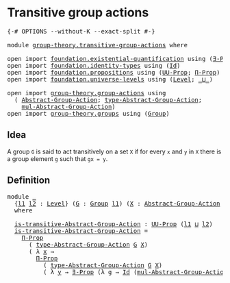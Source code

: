 # Transitive group actions

<pre class="Agda"><a id="37" class="Symbol">{-#</a> <a id="41" class="Keyword">OPTIONS</a> <a id="49" class="Pragma">--without-K</a> <a id="61" class="Pragma">--exact-split</a> <a id="75" class="Symbol">#-}</a>

<a id="80" class="Keyword">module</a> <a id="87" href="group-theory.transitive-group-actions.html" class="Module">group-theory.transitive-group-actions</a> <a id="125" class="Keyword">where</a>

<a id="132" class="Keyword">open</a> <a id="137" class="Keyword">import</a> <a id="144" href="foundation.existential-quantification.html" class="Module">foundation.existential-quantification</a> <a id="182" class="Keyword">using</a> <a id="188" class="Symbol">(</a><a id="189" href="foundation.existential-quantification.html#1645" class="Function">∃-Prop</a><a id="195" class="Symbol">)</a>
<a id="197" class="Keyword">open</a> <a id="202" class="Keyword">import</a> <a id="209" href="foundation.identity-types.html" class="Module">foundation.identity-types</a> <a id="235" class="Keyword">using</a> <a id="241" class="Symbol">(</a><a id="242" href="foundation-core.identity-types.html#1754" class="Datatype">Id</a><a id="244" class="Symbol">)</a>
<a id="246" class="Keyword">open</a> <a id="251" class="Keyword">import</a> <a id="258" href="foundation.propositions.html" class="Module">foundation.propositions</a> <a id="282" class="Keyword">using</a> <a id="288" class="Symbol">(</a><a id="289" href="foundation-core.propositions.html#1380" class="Function">UU-Prop</a><a id="296" class="Symbol">;</a> <a id="298" href="foundation-core.propositions.html#6683" class="Function">Π-Prop</a><a id="304" class="Symbol">)</a>
<a id="306" class="Keyword">open</a> <a id="311" class="Keyword">import</a> <a id="318" href="foundation.universe-levels.html" class="Module">foundation.universe-levels</a> <a id="345" class="Keyword">using</a> <a id="351" class="Symbol">(</a><a id="352" href="Agda.Primitive.html#597" class="Postulate">Level</a><a id="357" class="Symbol">;</a> <a id="359" href="Agda.Primitive.html#810" class="Primitive Operator">_⊔_</a><a id="362" class="Symbol">)</a>

<a id="365" class="Keyword">open</a> <a id="370" class="Keyword">import</a> <a id="377" href="group-theory.group-actions.html" class="Module">group-theory.group-actions</a> <a id="404" class="Keyword">using</a>
  <a id="412" class="Symbol">(</a> <a id="414" href="group-theory.group-actions.html#1192" class="Function">Abstract-Group-Action</a><a id="435" class="Symbol">;</a> <a id="437" href="group-theory.group-actions.html#1501" class="Function">type-Abstract-Group-Action</a><a id="463" class="Symbol">;</a>
    <a id="469" href="group-theory.group-actions.html#1980" class="Function">mul-Abstract-Group-Action</a><a id="494" class="Symbol">)</a>
<a id="496" class="Keyword">open</a> <a id="501" class="Keyword">import</a> <a id="508" href="group-theory.groups.html" class="Module">group-theory.groups</a> <a id="528" class="Keyword">using</a> <a id="534" class="Symbol">(</a><a id="535" href="group-theory.groups.html#2468" class="Function">Group</a><a id="540" class="Symbol">)</a>
</pre>
## Idea

A group `G` is said to act transitively on a set `X` if for every `x` and `y` in `X` there is a group element `g` such that `gx = y`.

## Definition

<pre class="Agda"><a id="714" class="Keyword">module</a> <a id="721" href="group-theory.transitive-group-actions.html#721" class="Module">_</a>
  <a id="725" class="Symbol">{</a><a id="726" href="group-theory.transitive-group-actions.html#726" class="Bound">l1</a> <a id="729" href="group-theory.transitive-group-actions.html#729" class="Bound">l2</a> <a id="732" class="Symbol">:</a> <a id="734" href="Agda.Primitive.html#597" class="Postulate">Level</a><a id="739" class="Symbol">}</a> <a id="741" class="Symbol">(</a><a id="742" href="group-theory.transitive-group-actions.html#742" class="Bound">G</a> <a id="744" class="Symbol">:</a> <a id="746" href="group-theory.groups.html#2468" class="Function">Group</a> <a id="752" href="group-theory.transitive-group-actions.html#726" class="Bound">l1</a><a id="754" class="Symbol">)</a> <a id="756" class="Symbol">(</a><a id="757" href="group-theory.transitive-group-actions.html#757" class="Bound">X</a> <a id="759" class="Symbol">:</a> <a id="761" href="group-theory.group-actions.html#1192" class="Function">Abstract-Group-Action</a> <a id="783" href="group-theory.transitive-group-actions.html#742" class="Bound">G</a> <a id="785" href="group-theory.transitive-group-actions.html#729" class="Bound">l2</a><a id="787" class="Symbol">)</a>
  <a id="791" class="Keyword">where</a>

  <a id="800" href="group-theory.transitive-group-actions.html#800" class="Function">is-transitive-Abstract-Group-Action</a> <a id="836" class="Symbol">:</a> <a id="838" href="foundation-core.propositions.html#1380" class="Function">UU-Prop</a> <a id="846" class="Symbol">(</a><a id="847" href="group-theory.transitive-group-actions.html#726" class="Bound">l1</a> <a id="850" href="Agda.Primitive.html#810" class="Primitive Operator">⊔</a> <a id="852" href="group-theory.transitive-group-actions.html#729" class="Bound">l2</a><a id="854" class="Symbol">)</a>
  <a id="858" href="group-theory.transitive-group-actions.html#800" class="Function">is-transitive-Abstract-Group-Action</a> <a id="894" class="Symbol">=</a>
    <a id="900" href="foundation-core.propositions.html#6683" class="Function">Π-Prop</a>
      <a id="913" class="Symbol">(</a> <a id="915" href="group-theory.group-actions.html#1501" class="Function">type-Abstract-Group-Action</a> <a id="942" href="group-theory.transitive-group-actions.html#742" class="Bound">G</a> <a id="944" href="group-theory.transitive-group-actions.html#757" class="Bound">X</a><a id="945" class="Symbol">)</a>
      <a id="953" class="Symbol">(</a> <a id="955" class="Symbol">λ</a> <a id="957" href="group-theory.transitive-group-actions.html#957" class="Bound">x</a> <a id="959" class="Symbol">→</a>
        <a id="969" href="foundation-core.propositions.html#6683" class="Function">Π-Prop</a>
          <a id="986" class="Symbol">(</a> <a id="988" href="group-theory.group-actions.html#1501" class="Function">type-Abstract-Group-Action</a> <a id="1015" href="group-theory.transitive-group-actions.html#742" class="Bound">G</a> <a id="1017" href="group-theory.transitive-group-actions.html#757" class="Bound">X</a><a id="1018" class="Symbol">)</a>
          <a id="1030" class="Symbol">(</a> <a id="1032" class="Symbol">λ</a> <a id="1034" href="group-theory.transitive-group-actions.html#1034" class="Bound">y</a> <a id="1036" class="Symbol">→</a> <a id="1038" href="foundation.existential-quantification.html#1645" class="Function">∃-Prop</a> <a id="1045" class="Symbol">(λ</a> <a id="1048" href="group-theory.transitive-group-actions.html#1048" class="Bound">g</a> <a id="1050" class="Symbol">→</a> <a id="1052" href="foundation-core.identity-types.html#1754" class="Datatype">Id</a> <a id="1055" class="Symbol">(</a><a id="1056" href="group-theory.group-actions.html#1980" class="Function">mul-Abstract-Group-Action</a> <a id="1082" href="group-theory.transitive-group-actions.html#742" class="Bound">G</a> <a id="1084" href="group-theory.transitive-group-actions.html#757" class="Bound">X</a> <a id="1086" href="group-theory.transitive-group-actions.html#1048" class="Bound">g</a> <a id="1088" href="group-theory.transitive-group-actions.html#957" class="Bound">x</a><a id="1089" class="Symbol">)</a> <a id="1091" href="group-theory.transitive-group-actions.html#1034" class="Bound">y</a><a id="1092" class="Symbol">)))</a>
</pre>